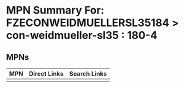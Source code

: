 



# MPN Summary For: FZECONWEIDMUELLERSL35184 > con-weidmueller-sl35 : 180-4

## MPNs
  

|MPN|Direct Links|Search Links|
| :--- | :--- | :--- |
||||
